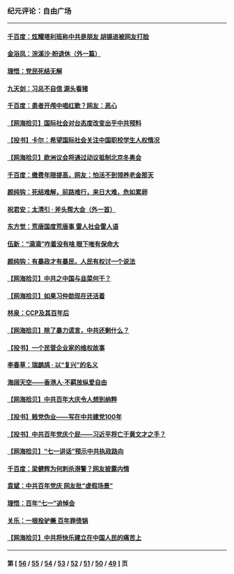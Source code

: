 ### 纪元评论：自由广场
---
#### [千百度：炫耀塔利班称中共是朋友  胡锡进被网友打脸](../../pages/nsc993/n13081538.md) 
#### [金浴凤：浣溪沙·盼退休（外一篇）](../../pages/nsc993/n13081560.md) 
#### [理悟：党民死结无解](../../pages/nsc993/n13081552.md) 
#### [九天剑：习总不自信 源头看猪](../../pages/nsc993/n13081197.md) 
#### [千百度：患者开颅中唱红歌？网友：恶心](../../pages/nsc993/n13080377.md) 
#### [【网海拾贝】国际社会对台态度改变出乎中共预料](../../pages/nsc993/n13080968.md) 
#### [【投书】卡尔：希望国际社会关注中国职校学生人权情况](../../pages/nsc993/n13080410.md) 
#### [【网海拾贝】欧洲议会将通过动议抵制北京冬奥会](../../pages/nsc993/n13078156.md) 
#### [千百度：缴费年限提高，网友：怕活不到领养老金那天](../../pages/nsc993/n13078088.md) 
#### [颜纯钩：死结难解，前路难行，来日大难，危如累卵](../../pages/nsc993/n13077179.md) 
#### [祝君安：太清引 · 斧头帮大会（外一首）](../../pages/nsc993/n13077162.md) 
#### [东方觉：荒唐国度荒唐事 雷人社会雷人语](../../pages/nsc993/n13075917.md) 
#### [伍新：“滴滴”咋着没有啥 眼下唯有保命大](../../pages/nsc993/n13075894.md) 
#### [颜纯钩：有暴政才有暴民，人民有权讨一个说法](../../pages/nsc993/n13075734.md) 
#### [【网海拾贝】中共之中国与韭菜何干？](../../pages/nsc993/n13075428.md) 
#### [【网海拾贝】如果习仲勋现在还活着](../../pages/nsc993/n13073410.md) 
#### [林泉：CCP及其百年后](../../pages/nsc993/n13073226.md) 
#### [【网海拾贝】除了暴力谎言，中共还剩什么？](../../pages/nsc993/n13071082.md) 
#### [【投书】一个民营企业家的维权故事](../../pages/nsc993/n13070932.md) 
#### [李春草：瑞鹧鸪 · 以“复兴”的名义](../../pages/nsc993/n13069984.md) 
#### [海阔天空——香港⼈·不羁放纵爱⾃由](../../pages/nsc993/n13069407.md) 
#### [【网海拾贝】中共百年大庆令人想到纳粹](../../pages/nsc993/n13068483.md) 
#### [【投书】贱党伪业——写在中共建党100年](../../pages/nsc993/n13067843.md) 
#### [【投书】中共百年党庆个屁——习近平将亡于黄文才之手？](../../pages/nsc993/n13067425.md) 
#### [【网海拾贝】“七一讲话”预示中共执政路向](../../pages/nsc993/n13066434.md) 
#### [千百度：梁健辉为何刺杀港警？网友披露内情](../../pages/nsc993/n13066979.md) 
#### [袁斌：中共百年党庆 网友批“虚假场景”](../../pages/nsc993/n13066385.md) 
#### [理悟：百年“七一”追悼会](../../pages/nsc993/n13066106.md) 
#### [关乐：一根拴驴橛 百年罪债锅](../../pages/nsc993/n13066089.md) 
#### [【网海拾贝】中共将快乐建立在中国人民的痛苦上](../../pages/nsc993/n13064939.md) 

---
#### 第 [ [56](./56.md) / [55](./55.md) / [54](./54.md) / [53](./53.md) / [52](./52.md) / [51](./51.md) / [50](./50.md) / [49](./49.md) ] 页
